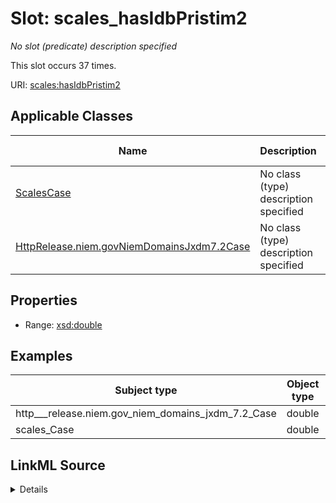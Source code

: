 

# Slot: scales_hasIdbPristim2


_No slot (predicate) description specified_






This slot occurs 37 times.


URI: [scales:hasIdbPristim2](http://schemas.scales-okn.org/rdf/scales#hasIdbPristim2)



<!-- no inheritance hierarchy -->





## Applicable Classes

| Name | Description | Modifies Slot |
| --- | --- | --- |
| [ScalesCase](../classes/ScalesCase.md) | No class (type) description specified |  yes  |
| [HttpRelease.niem.govNiemDomainsJxdm7.2Case](../classes/HttpRelease.niem.govNiemDomainsJxdm7.2Case.md) | No class (type) description specified |  yes  |







## Properties

* Range: [xsd:double](http://www.w3.org/2001/XMLSchema#double)






## Examples

| Subject type | Object type | Example subject | Example object | Occurrences |
| --- | --- | --- | --- | --- |
| http___release.niem.gov_niem_domains_jxdm_7.2_Case | double | scales:/CaseCriminal | -1.0 | 37 |
| scales_Case | double | scales:/CaseCriminal | -1.0 | 37 |




## LinkML Source

<details>

```yaml
name: scales_hasIdbPristim2
annotations:
  count:
    tag: count
    value: 37
description: No slot (predicate) description specified
examples:
- object:
    example_object: '-1.0'
    example_object_type: double
    example_predicate: scales:hasIdbPristim2
    example_subject: scales:/CaseCriminal
    example_subject_type: http___release.niem.gov_niem_domains_jxdm_7.2_Case
- object:
    example_object: '-1.0'
    example_object_type: double
    example_predicate: scales:hasIdbPristim2
    example_subject: scales:/CaseCriminal
    example_subject_type: scales_Case
from_schema: scales-kg
rank: 1000
slot_uri: scales:hasIdbPristim2
alias: scales_hasIdbPristim2
domain_of:
- http___release.niem.gov_niem_domains_jxdm_7.2_Case
- scales_Case
range: double

```
</details>